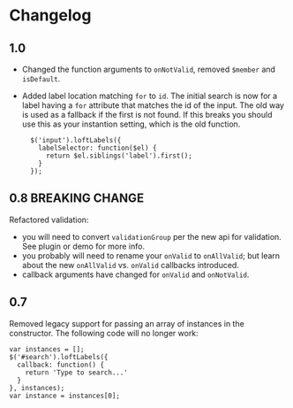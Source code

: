 # Changelog

## 1.0
* Changed the function arguments to `onNotValid`, removed `$member` and `isDefault`. 
* Added label location matching `for` to `id`.  The initial search is now for a label having a `for` attribute that matches the id of the input.  The old way is used as a fallback if the first is not found.  If this breaks you should use this as your instantion setting, which is the old function.

        $('input').loftLabels({
          labelSelector: function($el) {
            return $el.siblings('label').first();
          }
        });

## 0.8 BREAKING CHANGE

Refactored validation: 
- you will need to convert `validationGroup` per the new api for validation.  See plugin or demo for more info.
- you probably will need to rename your `onValid` to `onAllValid`; but learn about the new `onAllValid` vs. `onValid` callbacks introduced.
- callback arguments have changed for `onValid` and `onNotValid`.

## 0.7

Removed legacy support for passing an array of instances in the constructor.  The following code will no longer work:

    var instances = [];
    $('#search').loftLabels({
      callback: function() {
        return 'Type to search...'
      }
    }, instances);
    var instance = instances[0];

